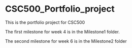 # CSC500_Portfolio_project
This is the portfolio project for CSC500

The first milestone for week 4 is in the Milestone1 folder.

The second milestone for week 6 is in the Milestone2 folder
